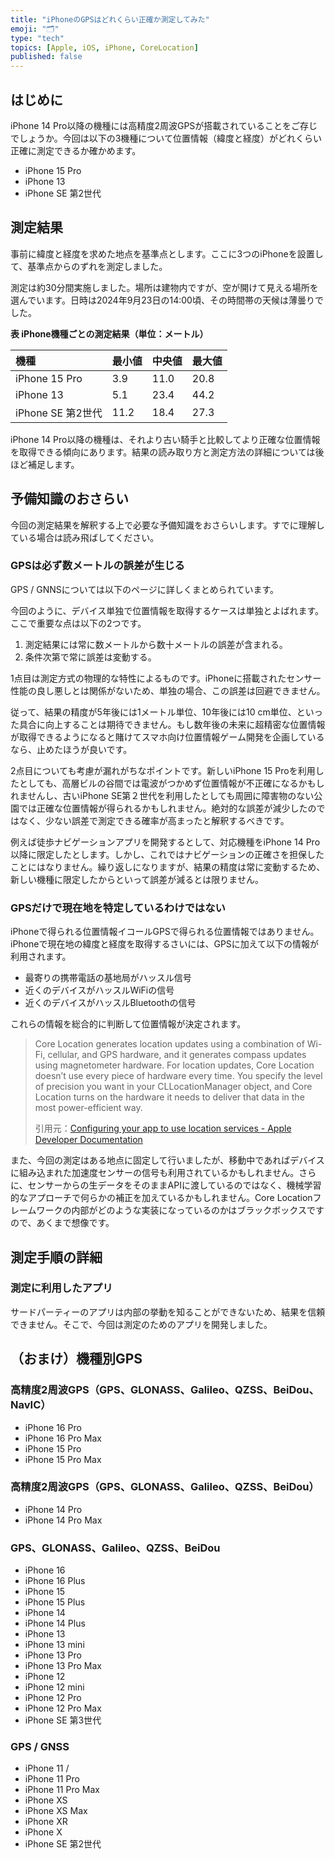 ```yaml
---
title: "iPhoneのGPSはどれくらい正確か測定してみた"
emoji: "🗂"
type: "tech"
topics: [Apple, iOS, iPhone, CoreLocation]
published: false
---
```

## はじめに

iPhone 14 Pro以降の機種には高精度2周波GPSが搭載されていることをご存じでしょうか。今回は以下の3機種について位置情報（緯度と経度）がどれくらい正確に測定できるか確かめます。

- iPhone 15 Pro
- iPhone 13
- iPhone SE 第2世代

## 測定結果

事前に緯度と経度を求めた地点を基準点とします。ここに3つのiPhoneを設置して、基準点からのずれを測定しました。

測定は約30分間実施しました。場所は建物内ですが、空が開けて見える場所を選んでいます。日時は2024年9月23日の14:00頃、その時間帯の天候は薄曇りでした。

**表 iPhone機種ごとの測定結果（単位：メートル）**

| 機種 | 最小値 | 中央値 | 最大値 |
|:---|:---|:---|:---|
| iPhone 15 Pro | 3.9 | 11.0 | 20.8 |
| iPhone 13 | 5.1 | 23.4 | 44.2 |
| iPhone SE 第2世代 | 11.2 | 18.4 | 27.3 |

iPhone 14 Pro以降の機種は、それより古い騎手と比較してより正確な位置情報を取得できる傾向にあります。結果の読み取り方と測定方法の詳細については後ほど補足します。

## 予備知識のおさらい

今回の測定結果を解釈する上で必要な予備知識をおさらいします。すでに理解している場合は読み飛ばしてください。

### GPSは必ず数メートルの誤差が生じる

GPS / GNNSについては以下のページに詳しくまとめられています。

今回のように、デバイス単独で位置情報を取得するケースは単独とよばれます。ここで重要な点は以下の2つです。

1. 測定結果には常に数メートルから数十メートルの誤差が含まれる。
2. 条件次第で常に誤差は変動する。

1点目は測定方式の物理的な特性によるものです。iPhoneに搭載されたセンサー性能の良し悪しとは関係がないため、単独の場合、この誤差は回避できません。

従って、結果の精度が5年後には1メートル単位、10年後には10 cm単位、といった具合に向上することは期待できません。もし数年後の未来に超精密な位置情報が取得できるようになると賭けてスマホ向け位置情報ゲーム開発を企画しているなら、止めたほうが良いです。

2点目についても考慮が漏れがちなポイントです。新しいiPhone 15 Proを利用したとしても、高層ビルの谷間では電波がつかめず位置情報が不正確になるかもしれませんし、古いiPhone SE第２世代を利用したとしても周囲に障害物のない公園では正確な位置情報が得られるかもしれません。絶対的な誤差が減少したのではなく、少ない誤差で測定できる確率が高まったと解釈するべきです。

例えば徒歩ナビゲーションアプリを開発するとして、対応機種をiPhone 14 Pro以降に限定したとします。しかし、これではナビゲーションの正確さを担保したことにはなりません。繰り返しになりますが、結果の精度は常に変動するため、新しい機種に限定したからといって誤差が減るとは限りません。

### GPSだけで現在地を特定しているわけではない

iPhoneで得られる位置情報イコールGPSで得られる位置情報ではありません。iPhoneで現在地の緯度と経度を取得するさいには、GPSに加えて以下の情報が利用されます。

- 最寄りの携帯電話の基地局がハッスル信号
- 近くのデバイスがハッスルWiFiの信号
- 近くのデバイスがハッスルBluetoothの信号

これらの情報を総合的に判断して位置情報が決定されます。

> Core Location generates location updates using a combination of Wi-Fi, cellular, and GPS hardware, and it generates compass updates using magnetometer hardware. For location updates, Core Location doesn’t use every piece of hardware every time. You specify the level of precision you want in your CLLocationManager object, and Core Location turns on the hardware it needs to deliver that data in the most power-efficient way.
> 
> 引用元：[Configuring your app to use location services - Apple Developer Documentation ](https://developer.apple.com/documentation/corelocation/configuring-your-app-to-use-location-services)

また、今回の測定はある地点に固定して行いましたが、移動中であればデバイスに組み込まれた加速度センサーの信号も利用されているかもしれません。さらに、センサーからの生データをそのままAPIに渡しているのではなく、機械学習的なアプローチで何らかの補正を加えているかもしれません。Core Locationフレームワークの内部がどのような実装になっているのかはブラックボックスですので、あくまで想像です。

## 測定手順の詳細

### 測定に利用したアプリ

サードパーティーのアプリは内部の挙動を知ることができないため、結果を信頼できません。そこで、今回は測定のためのアプリを開発しました。

## （おまけ）機種別GPS

### 高精度2周波GPS（GPS、GLONASS、Galileo、QZSS、BeiDou、NavIC）

- iPhone 16 Pro
- iPhone 16 Pro Max
- iPhone 15 Pro
- iPhone 15 Pro Max

### 高精度2周波GPS（GPS、GLONASS、Galileo、QZSS、BeiDou）

- iPhone 14 Pro
- iPhone 14 Pro Max

### GPS、GLONASS、Galileo、QZSS、BeiDou

- iPhone 16
- iPhone 16 Plus
- iPhone 15
- iPhone 15 Plus
- iPhone 14
- iPhone 14 Plus
- iPhone 13
- iPhone 13 mini
- iPhone 13 Pro
- iPhone 13 Pro Max
- iPhone 12
- iPhone 12 mini
- iPhone 12 Pro
- iPhone 12 Pro Max
- iPhone SE 第3世代

### GPS / GNSS

- iPhone 11 /
- iPhone 11 Pro
- iPhone 11 Pro Max
- iPhone XS
- iPhone XS Max
- iPhone XR
- iPhone X
- iPhone SE 第2世代
